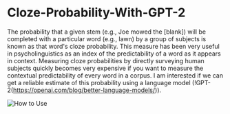 # Cloze-Probability-With-GPT-2

The probability that a given stem (e.g., Joe mowed the [blank]) will be completed with a particular word (e.g., lawn) by a group of subjects is known as that word's cloze probability. This measure has been very useful in psycholinguistics as an index of the predictability of a word as it appears in context. Measuring cloze probabilities by directly surveying human subjects quickly becomes very expensive if you want to measure the contextual predictability of every word in a corpus. I am interested if we can get a reliable estimate of this probability using a language model (!GPT-2(https://openai.com/blog/better-language-models/)).


![How to Use](https://github.com/samern92/Cloze-Probability-With-GPT-2/blob/master/github_howtouse.gif)
